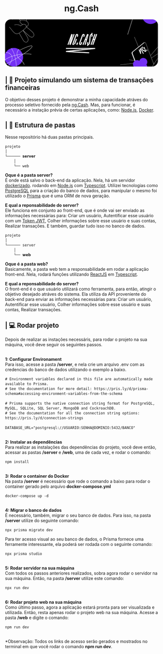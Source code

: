 # <center>ng.Cash</center>

![Banner](/_shared/readme_banner.svg)

## | 💸 Projeto simulando um sistema de transações financeiras

O objetivo desses projeto é demonstrar a minha capacidade atráves do processo seletivo fornecido pela [ng.Cash](https://ng.cash). Mas, para funcionar, é necessário a instação prévia de certas aplicações, como: [Node.js](https://nodejs.org/en/), [Docker](https://www.docker.com).

## | 🚀 Estrutura de pastas

Nesse repositório há duas pastas principais.

```
projeto
│
└────── 𝘀𝗲𝗿𝘃𝗲𝗿
	│
    └── web
```

<strong>Oque é a pasta server?</strong>
<br>
É onde está salvo o back-end da aplicação. Nela, há um servidor [dockerizado](https://www.docker.com). rodando em [Node.js](https://nodejs.org/en/) com [Typescript](https://www.typescriptlang.org). Utilizei tecnologias como [PostgreSQL](https://www.postgresql.org) para a criação do banco de dados, para manipular o mesmo foi utilizado o [Prisma](https://www.prisma.io) que é uma ORM de nova geração.

<strong>E qual a reponsabilidade do server?</strong>
<br>
Ele funciona em conjunto ao front-end, que é onde vai ser enviado as informações necessárias para: Criar um usuário, Autentificar esse usuário com um [Token JWT](https://jwt.io), Colher informações sobre esse usuário e suas contas, Realizar transações. E também, guardar tudo isso no banco de dados.

```
projeto
│
└────── server
	│
    └── 𝘄𝗲𝗯
```

<strong>Oque é a pasta web?</strong>
<br>
Basicamente, a pasta web tem a responsabilidade em rodar a aplicação front-end. Nela, rodará funções utilizando [ReactJS](https://pt-br.reactjs.org) em [Typescript](https://www.typescriptlang.org).

<strong>E qual a reponsabilidade do server?</strong>
<br>
O front-end é o que usuário utilizará como ferramenta, para então, atingir o objetivo desejado atráves do sistema. Ela utiliza da API proveniente do back-end para enviar as informações necessárias para: Criar um usuário, Autentificar esse usuário, Colher informações sobre esse usuário e suas contas, Realizar transações.

## | 💻 Rodar projeto

Depois de realizar as instações necessáris, para rodar o projeto na sua máquina, você deve seguir os seguintes passos.
<br><br>

<strong>1: Configurar Environament</strong><br>
Para isso, acesse a pasta <strong>/server</strong>, e nela crie um arquivo .env com as credencias do banco de dados utilizando o exemplo a baixo.

```
# Environment variables declared in this file are automatically made available to Prisma.
# See the documentation for more detail: https://pris.ly/d/prisma-schema#accessing-environment-variables-from-the-schema

# Prisma supports the native connection string format for PostgreSQL, MySQL, SQLite, SQL Server, MongoDB and CockroachDB.
# See the documentation for all the connection string options: https://pris.ly/d/connection-strings

DATABASE_URL="postgresql://USUARIO:SENHA@DOMINIO:5432/BANCO"
```

<br>
<strong>2: Instalar as dependências</strong><br>
Para realizar as instalações das dependências do projeto, você deve então, acessar as pastas <strong>/server</strong> e <strong>/web</strong>, uma de cada vez, e rodar o comando:

    npm install

<br>
<strong>3: Rodar o container do Docker</strong><br>
Na pasta <strong>/server</strong> é necessário que rode o comando a baixo para rodar o container gerado pelo arquivo <strong>docker-compose.yml</strong>

    docker-compose up -d

<br>
<strong>4: Migrar o banco de dados</strong><br>
É necessário, também, migrar o seu banco de dados. Para isso, na pasta <strong>/server</strong> utilize do seguinte comando:

    npx prisma migrate dev

Para ter acesso visual ao seu banco de dados, o Prisma fornece uma ferramente interessante, ela poderá ser rodada com o seguinte comando:

    npx prisma studio

<br>
<strong>5: Rodar servidor na sua máquina</strong><br>
Com todos os passos anteriores realizados, sobra agora rodar o servidor na sua máquina. Então, na pasta <strong>/server</strong> utilize este comando:

    npx run dev

<br>
<strong>6: Rodar projeto web na sua máquina</strong><br>
Como último passo, agora a aplicação estará pronta para ser visualizada e utilizada. Então, resta apenas rodar o projeto web na sua máquina. Acesse a pasta <strong>/web</strong> e digite o comando:

    npm run dev

<br>
*Observação: Todos os links de acesso serão gerados e mostrados no terminal em que você rodar o comando <strong>npm run dev</strong>.
